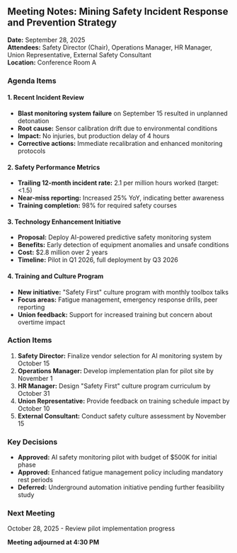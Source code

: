 ## Meeting Notes: Mining Safety Incident Response and Prevention Strategy

**Date:** September 28, 2025  
**Attendees:** Safety Director (Chair), Operations Manager, HR Manager, Union Representative, External Safety Consultant  
**Location:** Conference Room A  

### Agenda Items

#### 1. Recent Incident Review
- **Blast monitoring system failure** on September 15 resulted in unplanned detonation
- **Root cause:** Sensor calibration drift due to environmental conditions
- **Impact:** No injuries, but production delay of 4 hours
- **Corrective actions:** Immediate recalibration and enhanced monitoring protocols

#### 2. Safety Performance Metrics
- **Trailing 12-month incident rate:** 2.1 per million hours worked (target: <1.5)
- **Near-miss reporting:** Increased 25% YoY, indicating better awareness
- **Training completion:** 98% for required safety courses

#### 3. Technology Enhancement Initiative
- **Proposal:** Deploy AI-powered predictive safety monitoring system
- **Benefits:** Early detection of equipment anomalies and unsafe conditions
- **Cost:** $2.8 million over 2 years
- **Timeline:** Pilot in Q1 2026, full deployment by Q3 2026

#### 4. Training and Culture Program
- **New initiative:** "Safety First" culture program with monthly toolbox talks
- **Focus areas:** Fatigue management, emergency response drills, peer reporting
- **Union feedback:** Support for increased training but concern about overtime impact

### Action Items

1. **Safety Director:** Finalize vendor selection for AI monitoring system by October 15
2. **Operations Manager:** Develop implementation plan for pilot site by November 1
3. **HR Manager:** Design "Safety First" culture program curriculum by October 31
4. **Union Representative:** Provide feedback on training schedule impact by October 10
5. **External Consultant:** Conduct safety culture assessment by November 15

### Key Decisions

- **Approved:** AI safety monitoring pilot with budget of $500K for initial phase
- **Approved:** Enhanced fatigue management policy including mandatory rest periods
- **Deferred:** Underground automation initiative pending further feasibility study

### Next Meeting
October 28, 2025 - Review pilot implementation progress

**Meeting adjourned at 4:30 PM**